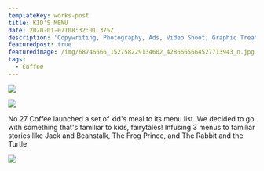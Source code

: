 ```yaml
---
templateKey: works-post
title: KID'S MENU
date: 2020-01-07T08:32:01.375Z
description: 'Copywriting, Photography, Ads, Video Shoot, Graphic Treatment, Brand Content.'
featuredpost: true
featuredimage: /img/68746666_152758229134602_4286665664527713943_n.jpg
tags:
  - Coffee
---
```

![](/img/kids2.jpg)

![](/img/kids3.jpg)

No.27 Coffee launched a set of kid's meal to its menu list. We decided to go with something that's familiar to kids, fairytales! Infusing 3 menus to familiar stories like Jack and Beanstalk, The Frog Prince, and The Rabbit and the Turtle.

![](/img/kids1.jpg)
